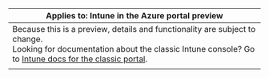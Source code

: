 |Applies to: Intune in the Azure portal preview |
|--|
|Because this is a preview, details and functionality are subject to change.<br>Looking for documentation about the classic Intune console? Go to [Intune docs for the classic portal](https://docs.microsoft.com/intune-classic/understand-explore/introduction-to-microsoft-intune).|
| |
